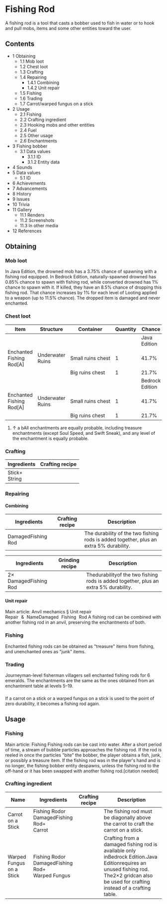 # Fishing Rod
A fishing rod is a tool that casts a bobber used to fish in water or to hook and pull mobs, items and some other entities toward the user.

## Contents
- 1 Obtaining
	- 1.1 Mob loot
	- 1.2 Chest loot
	- 1.3 Crafting
	- 1.4 Repairing
		- 1.4.1 Combining
		- 1.4.2 Unit repair
	- 1.5 Fishing
	- 1.6 Trading
	- 1.7 Carrot/warped fungus on a stick
- 2 Usage
	- 2.1 Fishing
	- 2.2 Crafting ingredient
	- 2.3 Hooking mobs and other entities
	- 2.4 Fuel
	- 2.5 Other usage
	- 2.6 Enchantments
- 3 Fishing bobber
	- 3.1 Data values
		- 3.1.1 ID
		- 3.1.2 Entity data
- 4 Sounds
- 5 Data values
	- 5.1 ID
- 6 Achievements
- 7 Advancements
- 8 History
- 9 Issues
- 10 Trivia
- 11 Gallery
	- 11.1 Renders
	- 11.2 Screenshots
	- 11.3 In other media
- 12 References

## Obtaining
### Mob loot
In Java Edition, the drowned mob has a 3.75% chance of spawning with a fishing rod equipped.
In Bedrock Edition, naturally-spawned drowned has 0.85% chance to spawn with fishing rod, while converted drowned has 1% chance to spawn with it.
If killed, they have an 8.5% chance of dropping this fishing rod. That chance increases by 1% for each level of Looting applied to a weapon (up to 11.5% chance). The dropped item is damaged and never enchanted.

### Chest loot
| Item                     | Structure        | Container         | Quantity | Chance          |
|--------------------------|------------------|-------------------|----------|-----------------|
|                          |                  |                   |          | Java Edition    |
| Enchanted Fishing Rod[A] | Underwater Ruins | Small ruins chest | 1        | 41.7%           |
|                          |                  | Big ruins chest   | 1        | 21.7%           |
|                          |                  |                   |          | Bedrock Edition |
| Enchanted Fishing Rod[A] | Underwater Ruins | Small ruins chest | 1        | 41.7%           |
|                          |                  | Big ruins chest   | 1        | 21.7%           |

1. ↑ a bAll enchantments are equally probable, including treasure enchantments (except Soul Speed, and Swift Sneak), and any level of the enchantment is equally probable.



### Crafting
| Ingredients       | Crafting recipe |
|-------------------|-----------------|
| Stick+<br/>String |                 |

### Repairing
#### Combining
| Ingredients        | Crafting recipe | Description                                                                            |
|--------------------|-----------------|----------------------------------------------------------------------------------------|
| DamagedFishing Rod |                 | The durability of the two fishing rods is added together, plus an extra 5% durability. |

| Ingredients           | Grinding recipe | Description                                                                          |
|-----------------------|-----------------|--------------------------------------------------------------------------------------|
| 2× DamagedFishing Rod |                 | Thedurabilityof the two fishing rods is added together, plus an extra 5% durability. |

#### Unit repair
Main article: Anvil mechanics § Unit repair
Repair & NameDamaged Fishing Rod
A fishing rod can be combined with another fishing rod in an anvil, preserving the enchantments of both.

### Fishing
Enchanted fishing rods can be obtained as "treasure" items from fishing, and unenchanted ones as "junk" items.

### Trading
Journeyman-level fisherman villagers sell enchanted fishing rods for 6 emeralds.
The enchantments are the same as the ones obtained from an enchantment table at levels 5–19.

### 
If a carrot on a stick or a warped fungus on a stick is used to the point of zero durability, it becomes a fishing rod again.

## Usage
### Fishing
Main article: Fishing
Fishing rods can be cast into water. After a short period of time, a stream of bubble particles approaches the fishing rod. If the rod is reeled in once the particles "bite" the bobber, the player obtains a fish, junk, or possibly a treasure item. If the fishing rod was in the player's hand and is no longer, the fishing bobber entity despawns, unless the fishing rod to the off-hand or it has been swapped with another fishing rod.[citation needed]

### Crafting ingredient
| Name                     | Ingredients                                             | Crafting recipe | Description                                                                                                                                                                               |
|--------------------------|---------------------------------------------------------|-----------------|-------------------------------------------------------------------------------------------------------------------------------------------------------------------------------------------|
| Carrot on a Stick        | Fishing Rodor<br/>DamagedFishing Rod+<br/>Carrot        |                 | The fishing rod must be diagonally above the carrot to craft the carrot on a stick.                                                                                                       |
| Warped Fungus on a Stick | Fishing Rodor<br/>DamagedFishing Rod+<br/>Warped Fungus |                 | Crafting from a damaged fishing rod is available only inBedrock Edition.Java Editionrequires an unused fishing rod. The2×2 gridcan also be used for crafting instead of a crafting table. |

